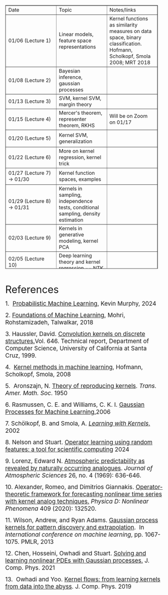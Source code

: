 <table style="border-collapse: collapse; width: 96.875%; height: 842px;" border="1">
    <tbody>
        <tr style="height: 29px;">
            <td style="width: 33.2845%; height: 29px;">Date</td>
            <td style="width: 33.2845%; height: 29px;">Topic</td>
            <td style="width: 33.2845%; height: 29px;">Notes/links</td>
        </tr>
        <tr style="height: 29px;">
            <td style="width: 33.2845%; height: 29px;">01/06 (Lecture 1)</td>
            <td style="width: 33.2845%; height: 29px;">Linear models, feature space representations</td>
            <td style="width: 33.2845%; height: 29px;">Kernel functions as similarity measures on data space, binary classification. Hofmann, Scholkopf, Smola 2008; MRT 2018</td>
        </tr>
        <tr style="height: 53px;">
            <td style="width: 33.2845%; height: 53px;">01/08 (Lecture 2)</td>
            <td style="width: 33.2845%; height: 53px;">Bayesian inference, gaussian processes</td>
            <td style="width: 33.2845%; height: 53px;"></td>
        </tr>
        <tr style="height: 29px;">
            <td style="width: 33.2845%; height: 29px;">01/13 (Lecture 3)</td>
            <td style="width: 33.2845%; height: 29px;">SVM, kernel SVM, margin theory</td>
            <td style="width: 33.2845%; height: 29px;"></td>
        </tr>
        <tr style="height: 29px;">
            <td style="width: 33.2845%; height: 29px;">01/15 (Lecture 4)</td>
            <td style="width: 33.2845%; height: 29px;">Mercer's theorem, representer theorem, RKHS</td>
            <td style="width: 33.2845%; height: 29px;">Will be on Zoom on 01/17</td>
        </tr>
        <tr style="height: 55px;">
            <td style="width: 33.2845%; height: 55px;">01/20 (Lecture 5)</td>
            <td style="width: 33.2845%; height: 55px;">Kernel SVM, generalization</td>
            <td style="width: 33.2845%; height: 55px;"></td>
        </tr>
        <tr style="height: 53px;">
            <td style="width: 33.2845%; height: 53px;">01/22 (Lecture 6)</td>
            <td style="width: 33.2845%; height: 53px;">More on kernel regression, kernel trick</td>
            <td style="width: 33.2845%; height: 53px;"></td>
        </tr>
        <tr style="height: 53px;">
            <td style="width: 33.2845%; height: 53px;">01/27 (Lecture 7) -&gt; 01/30</td>
            <td style="width: 33.2845%; height: 53px;">Kernel function spaces, examples</td>
            <td style="width: 33.2845%; height: 53px;"></td>
        </tr>
        <tr style="height: 101px;">
            <td style="width: 33.2845%; height: 101px;">01/29 (Lecture 8) -&gt; 01/31</td>
            <td style="width: 33.2845%; height: 101px;">Kernels in sampling, independence tests, conditional sampling, density estimation</td>
            <td style="width: 33.2845%; height: 101px;"></td>
        </tr>
        <tr style="height: 53px;">
            <td style="width: 33.2845%; height: 53px;">02/03 (Lecture 9)</td>
            <td style="width: 33.2845%; height: 53px;">Kernels in generative modeling, kernel PCA</td>
            <td style="width: 33.2845%; height: 53px;"></td>
        </tr>
        <tr style="height: 29px;">
            <td style="width: 33.2845%; height: 29px;">02/05 (Lecture 10)</td>
            <td style="width: 33.2845%; height: 29px;">Deep learning theory and kernel regression -- NTK</td>
            <td style="width: 33.2845%; height: 29px;"></td>
        </tr>
        <tr style="height: 53px;">
            <td style="width: 33.2845%; height: 53px;">02/10 (Lecture 11)</td>
            <td style="width: 33.2845%; height: 53px;">Deep learning theory and kernel regression -- NTK</td>
            <td style="width: 33.2845%; height: 53px;"></td>
        </tr>
        <tr style="height: 29px;">
            <td style="width: 33.2845%; height: 29px;">02/12 (Lecture 12)</td>
            <td style="width: 33.2845%; height: 29px;">Learning kernels, kernel design</td>
            <td style="width: 33.2845%; height: 29px;"></td>
        </tr>
        <tr style="height: 53px;">
            <td style="width: 33.2845%; height: 53px;">02/17 (Lecture 13)</td>
            <td style="width: 33.2845%; height: 53px;">Kernels in PDEs, kernels in dynamical systems</td>
            <td style="width: 33.2845%; height: 53px;"></td>
        </tr>
        <tr style="height: 29px;">
            <td style="width: 33.2845%; height: 29px;">02/19 (Lecture 14)</td>
            <td style="width: 33.2845%; height: 29px;">Student paper - I</td>
            <td style="width: 33.2845%; height: 29px;"></td>
        </tr>
        <tr style="height: 29px;">
            <td style="width: 33.2845%; height: 29px;">02/24 (Lecture 15)</td>
            <td style="width: 33.2845%; height: 29px;">Student paper - II</td>
            <td style="width: 33.2845%; height: 29px;"></td>
        </tr>
        <tr style="height: 29px;">
            <td style="width: 33.2845%; height: 29px;">02/26 (Lecture 16)</td>
            <td style="width: 33.2845%; height: 29px;">Student paper - III</td>
            <td style="width: 33.2845%; height: 29px;"></td>
        </tr>
        <tr style="height: 29px;">
            <td style="width: 33.2845%; height: 29px;">03/03</td>
            <td style="width: 33.2845%; height: 29px;">Student presentations - I</td>
            <td style="width: 33.2845%; height: 29px;"></td>
        </tr>
        <tr style="height: 29px;">
            <td style="width: 33.2845%; height: 29px;">03/05 -&gt; 02/28</td>
            <td style="width: 33.2845%; height: 29px;">Student presentations - II</td>
            <td style="width: 33.2845%; height: 29px;"></td>
        </tr>
        <tr style="height: 29px;">
            <td style="width: 33.2845%; height: 29px;">03/10</td>
            <td style="width: 33.2845%; height: 29px;">Students presentations - III</td>
            <td style="width: 33.2845%; height: 29px;"></td>
        </tr>
        <tr style="height: 5px;">
            <td style="width: 33.2845%; height: 5px;"></td>
            <td style="width: 33.2845%; height: 5px;"></td>
            <td style="width: 33.2845%; height: 5px;"></td>
        </tr>
        <tr style="height: 10px;">
            <td style="width: 33.2845%; height: 10px;"></td>
            <td style="width: 33.2845%; height: 10px;"></td>
            <td style="width: 33.2845%; height: 10px;"></td>
        </tr>
        <tr style="height: 5px;">
            <td style="width: 33.2845%; height: 5px;"></td>
            <td style="width: 33.2845%; height: 5px;"></td>
            <td style="width: 33.2845%; height: 5px;"></td>
        </tr>
    </tbody>
</table>
<p>&nbsp;</p>
<p><span style="font-size: 24pt;">References</span></p>
<p><span style="font-size: 14pt;">1.&nbsp; <a class="inline_disabled" href="https://probml.github.io/pml-book/book2.html" target="_blank" rel="noopener">Probabilistic Machine Learning,</a> Kevin Murphy, 2024</span></p>
<p><span style="font-size: 14pt;">2. <a class="inline_disabled" href="https://cs.nyu.edu/~mohri/mlbook/" target="_blank" rel="noopener">Foundations of Machine Learning</a>, Mohri, Rohstamizadeh, Talwalkar, 2018</span></p>
<p><span style="font-size: 14pt;">3. Haussler, David. <a class="inline_disabled" title="Link" href="https://citeseerx.ist.psu.edu/document?repid=rep1&amp;type=pdf&amp;doi=5ee0d8aeb2cb01ef4d8a858d234e72a7400c03ac" target="_blank" rel="noopener">Convolution kernels on discrete structures.</a>Vol. 646. Technical report, Department of Computer Science, University of California at Santa Cruz, 1999.</span></p>
<p><span style="font-size: 14pt;">4.&nbsp; <a class="inline_disabled" href="https://projecteuclid.org/journals/annals-of-statistics/volume-36/issue-3/Kernel-methods-in-machine-learning/10.1214/009053607000000677.full" target="_blank" rel="noopener">Kernel methods in machine learning</a>, Hofmann, Scholkopf, Smola, 2008</span></p>
<p><span style="font-size: 14pt;">5. &nbsp;Aronszajn, N. <a class="inline_disabled" href="https://doi.org/10.2307/1990404" target="_blank" rel="noopener">Theory of reproducing kernels</a>. <i>Trans. Amer. Math. Soc</i>. 1950</span></p>
<p><span style="font-size: 14pt;">6. Rasmussen, C. E. and Williams, C. K. I. <a class="inline_disabled" title="Link" href="https://research-ebsco-com.proxy.uchicago.edu/c/ijaglh/search/details/qmxeq2d4r5?db=e000xna" target="_blank" rel="noopener">Gaussian Processes for Machine Learning.</a>2006 </span></p>
<p><span style="font-size: 14pt;">7. Sch&ouml;lkopf, B. and Smola, A. <a class="inline_disabled" href="https://direct.mit.edu/books/monograph/1821/Learning-with-KernelsSupport-Vector-Machines" target="_blank" rel="noopener"><i>Learning with Kernels</i>.</a> 2002</span></p>
<p><span style="font-size: 14pt;">8. Nelson and Stuart. <a class="inline_disabled" href="https://epubs.siam.org/doi/abs/10.1137/24M1648703" target="_blank" rel="noopener">Operator learning using random features: a tool for scientific computing</a> 2024</span></p>
<p><span style="font-size: 14pt;">9. Lorenz, Edward N. <a class="inline_disabled" href="https://journals.ametsoc.org/downloadpdf/journals/atsc/26/4/1520-0469_1969_26_636_aparbn_2_0_co_2.pdf" target="_blank" rel="noopener">Atmospheric predictability as revealed by naturally occurring analogues</a>. <i>Journal of Atmospheric Sciences</i> 26, no. 4 (1969): 636-646.</span></p>
<p><span style="font-size: 14pt;">10. Alexander, Romeo, and Dimitrios Giannakis. <a class="inline_disabled" href="https://www.sciencedirect.com/science/article/pii/S016727891930377X" target="_blank" rel="noopener">Operator-theoretic framework for forecasting nonlinear time series with kernel analog techniques.</a><i> Physica D: Nonlinear Phenomena</i> 409 (2020): 132520.</span></p>
<p><span style="font-size: 14pt;">11. Wilson, Andrew, and Ryan Adams. <a class="inline_disabled" href="http://proceedings.mlr.press/v28/wilson13.html" target="_blank" rel="noopener">Gaussian process kernels for pattern discovery and extrapolation</a>.&nbsp; In <i>International conference on machine learning</i>, pp. 1067-1075. PMLR, 2013</span></p>
<p><span style="font-size: 14pt;">12. Chen, Hosseini, Owhadi and Stuart. <a class="inline_disabled" href="https://www.sciencedirect.com/science/article/pii/S0021999121005635" target="_blank" rel="noopener">Solving and learning nonlinear PDEs with Gaussian processes.</a> J. Comp. Phys. 2021</span></p>
<p><span style="font-size: 14pt;">13.&nbsp; Owhadi and Yoo. <a class="inline_disabled" href="https://www.sciencedirect.com/science/article/pii/S0021999119302232" target="_blank" rel="noopener">Kernel flows: from learning kernels from data into the abyss</a>. J. Comp. Phys. 2019</span></p>
<p>&nbsp;</p>
<p>&nbsp;</p>
<p>&nbsp;</p>
<p>&nbsp;</p>
<p>&nbsp;</p>
<p>&nbsp;</p>
